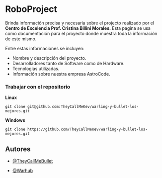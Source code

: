 
# RoboProject

Brinda información precisa y necesaria sobre el projecto realizado por el **Centro de Excelencia Prof. Cristina Billini Morales.** Esta pagina se usa como documentación para el proyecto donde muestra toda la información de este mismo.

Entre estas informaciones se incluyen:
- Nombre y descripción del proyecto.
- Desarrolladores tanto de Software como de Hardware.
- Tecnologias utilizadas.
- Información sobre nuestra empresa AstroCode.

### Trabajar con el repositorio

**Linux**
```
git clone git@github.com:TheyCallMeKev/warling-y-bullet-los-mejores.git
```

**Windows**
```
git clone https://github.com/TheyCallMeKev/warling-y-bullet-los-mejores.git
```
## Autores

- [@TheyCallMeBullet](https://www.github.com/TheyCallMeBullet)

- [@Warhub](https://www.github.com/warling-lopez)
